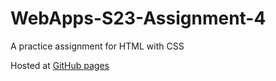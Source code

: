 # WebApps-S23-Assignment-4
A practice assignment for HTML with CSS

Hosted at [GitHub pages](https://44-563-web-apps-s23.github.io/44563-webapps-s23-assignment4-Surya-Mohan-Jagani/play.html)

